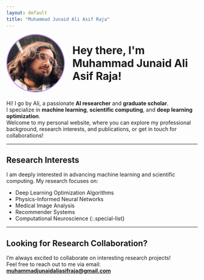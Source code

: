 ```yaml
---
layout: default
title: "Muhammad Junaid Ali Asif Raja"
---
```


<div style="display: flex; align-items: center; gap: 20px; margin-bottom: 20px;">
  <img src="assets/profile.jpg" alt="Muhammad Junaid Ali Asif Raja" style="width: 150px; height: 150px; border-radius: 50%; border: 2px solid #bb86fc;">
  
  <h1 style="margin: 0;">Hey there, I'm Muhammad Junaid Ali Asif Raja!</h1>
</div>

Hi! I go by Ali, a passionate **AI researcher** and **graduate scholar**.  
I specialize in **machine learning**, **scientific computing**, and **deep learning optimization**.  
Welcome to my personal website, where you can explore my professional background, research interests, and publications, or get in touch for collaborations!

---

## Research Interests

I am deeply interested in advancing machine learning and scientific computing. My research focuses on:

- Deep Learning Optimization Algorithms
- Physics-Informed Neural Networks
- Medical Image Analysis
- Recommender Systems
- Computational Neuroscience
{:.special-list}

---

## Looking for Research Collaboration?

I’m always excited to collaborate on interesting research projects!  
Feel free to reach out to me via email: [**muhammadjunaidaliasifraja@gmail.com**](mailto:muhammadjunaidaliasifraja@gmail.com)